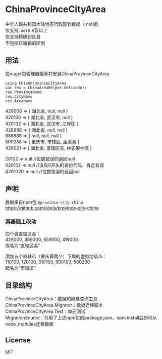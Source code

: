 # ChinaProvinceCityArea
中华人民共和国大陆地区行政区划数据（.net版）  
仅支持```.net8.0```及以上  
仅支持精确到区县  
不包括已撤销的区划

## 用法
在nuget包管理器搜索并安装ChinaProvinceCityArea
```
using ChinaProvinceCityArea
var res = ChinaAreaHelper.Get(code);
res.ProvinceName
res.CityName
res.AreaName
```

420000 => { 湖北省, null, null }  
420100 => { 湖北省, 武汉市, null }  
420102 => { 湖北省, 武汉市, 江岸区 }  
428888 => { 湖北省, null, null }  
888888 => { null, null, null }  
500238 => { 重庆市, 市辖区, 巫溪县 }  
429021 => { 湖北省, 直辖区县, 神农架林区 }  
  
20102 => null  //位数错误的返回null  
020102 => null  //没有0开头的省份代码，肯定有误   
4201020 => null  //位数错误的返回null  

## 声明
数据来自npm包 ```@province-city-china```  
https://github.com/uiwjs/province-city-china  

### 其基础上改动
四个省直辖区县：  
429000, 469000, 659000, 419000  
改名为“直辖区县”  
  
添加五个直辖市（重庆算两个）下属的虚拟地级市：  
110100, 120100, 310100, 500100, 500200  
起名为“市辖区”

## 目录结构
ChinaProvinceCityArea：数据和简易查询工具  
ChinaProvinceCityArea.Migrator：数据迁移脚本  
ChinaProvinceCityArea.Test：单元测试  
MigrationSource：引用了上述npm包的package.json，npm install后即可从node_modules迁移数据

## License
MIT